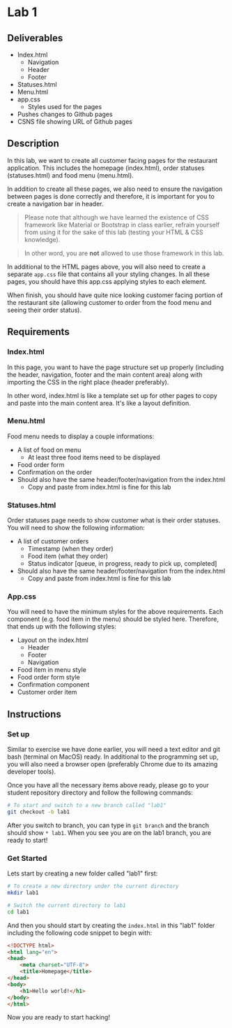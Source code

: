# Lab 1

## Deliverables

* Index.html
	* Navigation
	* Header
	* Footer
* Statuses.html
* Menu.html
* app.css
	* Styles used for the pages
* Pushes changes to Github pages
* CSNS file showing URL of Github pages

## Description

In this lab, we want to create all customer facing pages for the restaurant application.
This includes the homepage (index.html), order statuses (statuses.html) and
food menu (menu.html).

In addition to create all these pages, we also need to ensure the navigation
between pages is done correctly and therefore, it is important for you to
create a navigation bar in header.

> Please note that although we have learned the existence of CSS framework 
like Material or Bootstrap in class earlier, refrain yourself from using it for
the sake of this lab (testing your HTML & CSS knowledge).

> In other word, you are **not** allowed to use those framework in this lab.

In additional to the HTML pages above, you will also need to create a separate
`app.css` file that contains all your styling changes. In all these pages, you
should have this app.css applying styles to each element.

When finish, you should have quite nice looking customer facing portion of the
restaurant site (allowing customer to order from the food menu and seeing their
order status).

## Requirements

### Index.html

In this page, you want to have the page structure set up properly (including the
header, navigation, footer and the main content area) along with importing the
CSS in the right place (header preferably).

In other word, index.html is like a template set up for other pages to copy
and paste into the main content area. It's like a layout definition.

### Menu.html

Food menu needs to display a couple informations:

* A list of food on menu
	* At least three food items need to be displayed
* Food order form
* Confirmation on the order
* Should also have the same header/footer/navigation from the index.html
	* Copy and paste from index.html is fine for this lab

### Statuses.html

Order statuses page needs to show customer what is their order statuses. You will
need to show the following information:

* A list of customer orders
	* Timestamp (when they order)
	* Food item (what they order)
	* Status indicator [queue, in progress, ready to pick up, completed]
* Should also have the same header/footer/navigation from the index.html
	* Copy and paste from index.html is fine for this lab

### App.css

You will need to have the minimum styles for the above requirements. Each
component (e.g. food item in the menu) should be styled here. Therefore, that
ends up with the following styles:

* Layout on the index.html
	* Header
	* Footer
	* Navigation
* Food item in menu style
* Food order form style
* Confirmation component
* Customer order item

## Instructions

### Set up

Similar to exercise we have done earlier, you will need a text editor and git
bash (terminal on MacOS) ready. In additional to the programming set up, you
will also need a browser open (preferably Chrome due to its amazing developer
tools).

Once you have all the necessary items above ready, please go to your student
repository directory and follow the following commands:

```sh
# To start and switch to a new branch called "lab1"
git checkout -b lab1
```

After you switch to branch, you can type in `git branch` and the branch should
show `* lab1`. When you see you are on the lab1 branch, you are ready to start!

### Get Started

Lets start by creating a new folder called "lab1" first:

```sh
# To create a new directory under the current directory
mkdir lab1

# Switch the current directory to lab1
cd lab1
```

And then you should start by creating the `index.html` in this "lab1" folder
including the following code snippet to begin with:


```html
<!DOCTYPE html>
<html lang="en">
<head>
	<meta charset="UTF-8">
	<title>Homepage</title>
</head>
<body>
	<h1>Hello world!</h1>
</body>
</html>
```

Now you are ready to start hacking!
